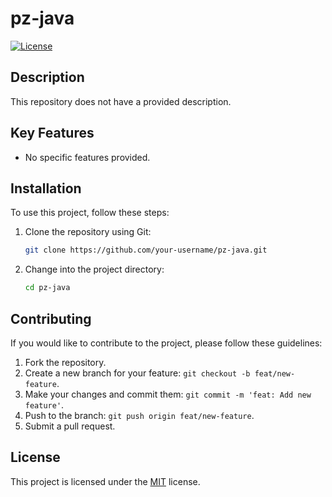 # pz-java

[![License](https://img.shields.io/badge/License-MIT-blue.svg)](https://opensource.org/licenses/MIT)

## Description

This repository does not have a provided description.

## Key Features

- No specific features provided.

## Installation

To use this project, follow these steps:

1. Clone the repository using Git:
   ```bash
   git clone https://github.com/your-username/pz-java.git
   ```

2. Change into the project directory:
   ```bash
   cd pz-java
   ```

## Contributing

If you would like to contribute to the project, please follow these guidelines:

1. Fork the repository.
2. Create a new branch for your feature: `git checkout -b feat/new-feature`.
3. Make your changes and commit them: `git commit -m 'feat: Add new feature'`.
4. Push to the branch: `git push origin feat/new-feature`.
5. Submit a pull request.

## License

This project is licensed under the [MIT](https://opensource.org/licenses/MIT) license.
